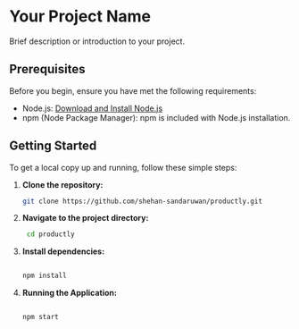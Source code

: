 # Your Project Name

Brief description or introduction to your project.

## Prerequisites

Before you begin, ensure you have met the following requirements:

- Node.js: [Download and Install Node.js](https://nodejs.org/)
- npm (Node Package Manager): npm is included with Node.js installation.

## Getting Started

To get a local copy up and running, follow these simple steps:

1. **Clone the repository:**

   ```bash
   git clone https://github.com/shehan-sandaruwan/productly.git

   ```

2. **Navigate to the project directory:**

   ```bash
    cd productly

   ```

3. **Install dependencies:**

   ```bash

   npm install

   ```

4. **Running the Application:**

   ```bash

   npm start

   ```
